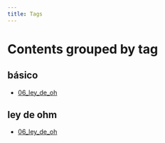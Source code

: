 ```yaml
---
title: Tags
---
```


# Contents grouped by tag



## <span class="tag">básico</span>

  * [06_ley_de_oh](capitulo1/06_ley_de_ohm.md)

 


## <span class="tag">ley de ohm</span>

  * [06_ley_de_oh](capitulo1/06_ley_de_ohm.md)

 
